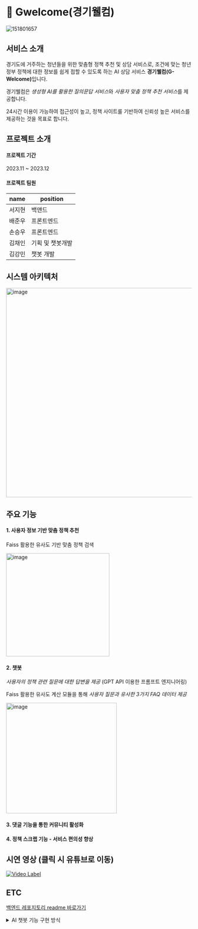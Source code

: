 # 🤖 Gwelcome(경기웰컴)

![151801657](https://github.com/Gwelcome/.github/assets/56792033/6820cd1c-1ab1-4fc6-a1e3-36e4a6ac5dbf)

## 서비스 소개
 경기도에 거주하는 청년들을 위한 맞춤형 정책 추천 및 상담 서비스로, 조건에 맞는 청년 정부 정책에 대한 정보를 쉽게 접할 수 있도록 하는 AI 상담 서비스 <b>경기웰컴(G-Welcome)</b>입니다.

 경기웰컴은 <i>생성형 AI를 활용한 질의문답 서비스</i>와 <i>사용자 맞춤 정책 추천 서비스</i>를 제공합니다.
 
 24시간 이용이 가능하여 접근성이 높고, 정책 사이트룰 기반하여 신뢰성 높은 서비스를 제공하는 것을 목표로 합니다. 
## 프로젝트 소개
#### 프로젝트 기간
2023.11 ~ 2023.12
#### 프로젝트 팀원
|name|position|
|------|---|
|서지현|백앤드|
|배준우|프론트엔드|
|손승우|프론트엔드|
|김채인|기획 및 챗봇개발|
|김강민|챗봇 개발|

## 시스템 아키텍처
<img width="568" alt="image" src="https://github.com/user-attachments/assets/b80f51b3-38bf-4ffb-94b5-773e4142fd6b">

## 주요 기능

#### 1. 사용자 정보 기반 맞춤 정책 추천

Faiss 활용한 유사도 기반 맞춤 정책 검색

<img width="280" alt="image" src="https://github.com/user-attachments/assets/bdc3f100-4ef1-4ca3-91af-935737f65b4f">

#### 2. 챗봇

<i>사용자의 정책 관련 질문에 대한 답변을 제공</i> (GPT API 이용한 프롬프트 엔지니어링)

Faiss 활용한 유사도 계산 모듈을 통해 <i>사용자 질문과 유사한 3가지 FAQ 데이터 제공</i>

<img width="300" alt="image" src="https://github.com/user-attachments/assets/8492e667-4dcd-4b27-b12c-04bc84328d57">

#### 3. 댓글 기능을 통한 커뮤니티 활성화

#### 4. 정책 스크랩 기능 - 서비스 편의성 향상

## 시연 영상 (클릭 시 유튜브로 이동)

[![Video Label](http://img.youtube.com/vi/uULZv4cSsiA/0.jpg)](https://youtu.be/uULZv4cSsiA)

## ETC
<a href="https://github.com/Gwelcome/GwelcomeBackend"> 백엔드 레포지토리 readme 바로가기 </a>
<details>
<summary>AI 챗봇 기능 구현 방식</summary>
<div markdown="1">
<br>
<a href="https://github.com/Gwelcome/chatbot"> GPT API를 활용한 답변 생성 모듈 (프롬프트 엔지니어링) </a>
<br>
<a href="https://github.com/Gwelcome/Gwelcome_FAQ"> 잘문과 FAQ(자주 묻는 질문)에 대한 유사도를 검사하여 유사한 질문 3개를 반환</a>
</div>
</details>

